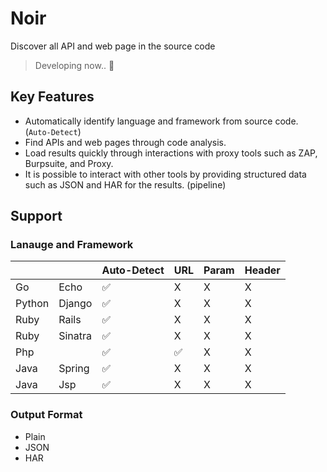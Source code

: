 # Noir
Discover all API and web page in the source code

> Developing now.. 🚧

## Key Features
- Automatically identify language and framework from source code. (`Auto-Detect`)
- Find APIs and web pages through code analysis.
- Load results quickly through interactions with proxy tools such as ZAP, Burpsuite, and Proxy.
- It is possible to interact with other tools by providing structured data such as JSON and HAR for the results. (pipeline)

## Support
### Lanauge and Framework
|        |         | Auto-Detect | URL | Param | Header |
|--------|---------|-------------|-----|-------|--------|
| Go     | Echo    |      ✅      |  X  | X     | X      |
| Python | Django  |      ✅      |  X  | X     | X      |
| Ruby   | Rails   |      ✅      |  X  | X     | X      |
| Ruby   | Sinatra |      ✅      |  X  | X     | X      |
| Php    |         |      ✅      |  ✅  | X     | X      |
| Java   | Spring  |      ✅      |  X  | X     | X      |
| Java   | Jsp     |      ✅      |  X  | X     | X      |

### Output Format
- Plain
- JSON
- HAR